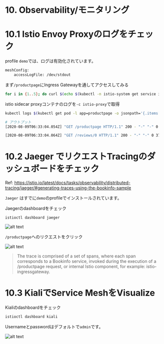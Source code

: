 # 10. Observability/モニタリング

# 10.1 Istio Envoy Proxyのログをチェック

profile `demo`では、ログは有効化されています。
```sh
meshConfig:
    accessLogFile: /dev/stdout
```

まず`/productpage`にIngress Gatewayを通してアクセスしてみる
```sh
for i in {1..5}; do curl $(echo $(kubectl -n istio-system get service istio-ingressgateway -o jsonpath='{.status.loadBalancer.ingress[0].hostname}')/productpage) -L -k; done
```

istio sidecar proxyコンテナのログを`-c istio-proxy`で取得 
```sh
kubectl logs $(kubectl get pod -l app=productpage -o jsonpath='{.items[0].metadata.name}') -c istio-proxy | tail

# アウトプット
[2020-08-09T06:33:04.054Z] "GET /productpage HTTP/1.1" 200 - "-" "-" 0 5179 21 21 "192.168.34.210" "curl/7.54.0" "b00a9a1f-8f01-9b76-b47f-ca8515f15098" "a5a1acc36239d46038f3dd828465c946-706040707.us-west-2.elb.amazonaws.com" "127.0.0.1:9080" inbound|9080|http|productpage.default.svc.cluster.local 127.0.0.1:58640 192.168.44.36:9080 192.168.34.210:0 outbound_.9080_._.productpage.default.svc.cluster.local default # <----- inbound to productpage: "inbound|9080|http|productpage.default.svc.cluster.local"

[2020-08-09T06:33:04.064Z] "GET /reviews/0 HTTP/1.1" 200 - "-" "-" 0 375 8 8 "-" "curl/7.54.0" "b00a9a1f-8f01-9b76-b47f-ca8515f15098" "reviews:9080" "192.168.65.133:9080" outbound|9080|v3|reviews.default.svc.cluster.local 192.168.44.36:53640 10.100.5.108:9080 192.168.44.36:37054 - - # <----- outbound from productpage to reviews: "outbound|9080|v3|reviews.default.svc.cluster.local"
```

# 10.2 Jaeger でリクエストTracingのダッシュボードをチェック
Ref: https://istio.io/latest/docs/tasks/observability/distributed-tracing/jaeger/#generating-traces-using-the-bookinfo-sample

`Jaeger` はすでに`demo`のprofileでインストールされています。

Jaegerのdashboardをチェック
```
istioctl dashboard jaeger
```

![alt text](../imgs/jaeger_1.png "")

`/productpage`へのリクエストをクリック

![alt text](../imgs/jaeger_2.png "")

> The trace is comprised of a set of spans, where each span corresponds to a Bookinfo service, invoked during the execution of a /productpage request, or internal Istio component, for example: istio-ingressgateway.


# 10.3 KialiでService MeshをVisualize
Kialiのdashboardをチェック
```sh
istioctl dashboard kiali
```

Usernameとpasswordはデフォルトで`admin`です。

![alt text](../imgs/kiali.png "Kiali")
